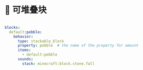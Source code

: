 # 🥪 可堆叠块

<figure><img src="https://1836335287-files.gitbook.io/~/files/v0/b/gitbook-x-prod.appspot.com/o/spaces%2FOgvQ1fEJPROp7131PPlK%2Fuploads%2F4A2deddepooDFNBl9YaU%2Fimage.png?alt=media&#x26;token=8584d058-4036-4b06-99e2-32d9e67a158c" alt=""><figcaption></figcaption></figure>

```yaml
blocks:
  default:pebble:
    behavior:
      type: stackable_block
      property: pebble  # the name of the property for amount
      items:
        - default:pebble
      sounds:
        stack: minecraft:block.stone.fall
```
